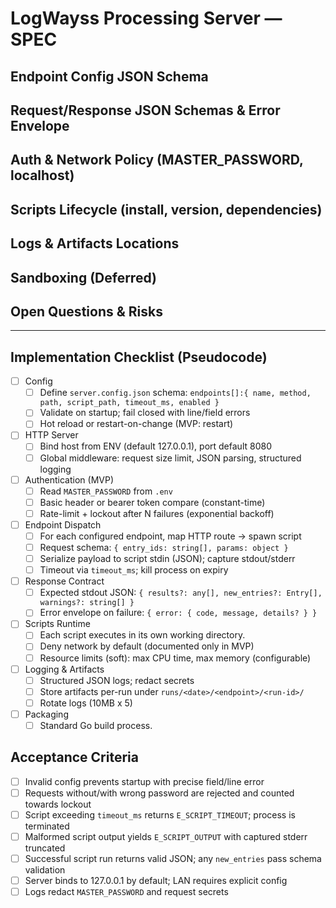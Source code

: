 # LogWayss Processing Server — SPEC

## Endpoint Config JSON Schema

## Request/Response JSON Schemas & Error Envelope

## Auth & Network Policy (MASTER_PASSWORD, localhost)

## Scripts Lifecycle (install, version, dependencies)

## Logs & Artifacts Locations

## Sandboxing (Deferred)

## Open Questions & Risks

---

## Implementation Checklist (Pseudocode)

- [ ] Config
  - [ ] Define `server.config.json` schema: `endpoints[]:{ name, method, path, script_path, timeout_ms, enabled }`
  - [ ] Validate on startup; fail closed with line/field errors
  - [ ] Hot reload or restart-on-change (MVP: restart)
- [ ] HTTP Server
  - [ ] Bind host from ENV (default 127.0.0.1), port default 8080
  - [ ] Global middleware: request size limit, JSON parsing, structured logging
- [ ] Authentication (MVP)
  - [ ] Read `MASTER_PASSWORD` from `.env`
  - [ ] Basic header or bearer token compare (constant-time)
  - [ ] Rate-limit + lockout after N failures (exponential backoff)
- [ ] Endpoint Dispatch
  - [ ] For each configured endpoint, map HTTP route → spawn script
  - [ ] Request schema: `{ entry_ids: string[], params: object }`
  - [ ] Serialize payload to script stdin (JSON); capture stdout/stderr
  - [ ] Timeout via `timeout_ms`; kill process on expiry
- [ ] Response Contract
  - [ ] Expected stdout JSON: `{ results?: any[], new_entries?: Entry[], warnings?: string[] }`
  - [ ] Error envelope on failure: `{ error: { code, message, details? } }`
- [ ] Scripts Runtime
  - [ ] Each script executes in its own working directory.
  - [ ] Deny network by default (documented only in MVP)
  - [ ] Resource limits (soft): max CPU time, max memory (configurable)
- [ ] Logging & Artifacts
  - [ ] Structured JSON logs; redact secrets
  - [ ] Store artifacts per-run under `runs/<date>/<endpoint>/<run-id>/`
  - [ ] Rotate logs (10MB x 5)
- [ ] Packaging
  - [ ] Standard Go build process.

## Acceptance Criteria

- [ ] Invalid config prevents startup with precise field/line error
- [ ] Requests without/with wrong password are rejected and counted towards lockout
- [ ] Script exceeding `timeout_ms` returns `E_SCRIPT_TIMEOUT`; process is terminated
- [ ] Malformed script output yields `E_SCRIPT_OUTPUT` with captured stderr truncated
- [ ] Successful script run returns valid JSON; any `new_entries` pass schema validation
- [ ] Server binds to 127.0.0.1 by default; LAN requires explicit config
- [ ] Logs redact `MASTER_PASSWORD` and request secrets
